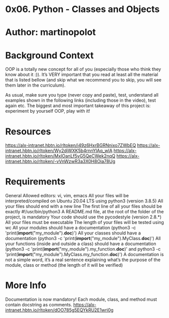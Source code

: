 # 0x06. Python - Classes and Objects
# Author: martinopolot

# Background Context
OOP is a totally new concept for all of you (especially those who think they know about it :)). It’s VERY important that you read at least all the material that is listed bellow (and skip what we recommend you to skip, you will see them later in the curriculum).

As usual, make sure you type (never copy and paste), test, understand all examples shown in the following links (including those in the video), test again etc. The biggest and most important takeaway of this project is: experiment by yourself OOP, play with it!
# Resources
https://alx-intranet.hbtn.io/rltoken/i49z6HxrBGRNnixo7ZWbEQ
https://alx-intranet.hbtn.io/rltoken/Wy2djWXK5b4rnnYlAq_wlA
https://alx-intranet.hbtn.io/rltoken/MxIOanLf5vG5QeCWek2nqQ
https://alx-intranet.hbtn.io/rltoken/-vVnWzwR3a3X0H8Oia78Ug

# Requirements
General
Allowed editors: vi, vim, emacs
All your files will be interpreted/compiled on Ubuntu 20.04 LTS using python3 (version 3.8.5)
All your files should end with a new line
The first line of all your files should be exactly #!/usr/bin/python3
A README.md file, at the root of the folder of the project, is mandatory
Your code should use the pycodestyle (version 2.8.*)
All your files must be executable
The length of your files will be tested using wc
All your modules should have a documentation (python3 -c 'print(__import__("my_module").__doc__)')
All your classes should have a documentation (python3 -c 'print(__import__("my_module").MyClass.__doc__)')
All your functions (inside and outside a class) should have a documentation (python3 -c 'print(__import__("my_module").my_function.__doc__)' and python3 -c 'print(__import__("my_module").MyClass.my_function.__doc__)')
A documentation is not a simple word, it’s a real sentence explaining what’s the purpose of the module, class or method (the length of it will be verified)

# More Info
Documentation is now mandatory! Each module, class, and method must contain docstring as comments.
https://alx-intranet.hbtn.io/rltoken/dOO785g5EQYkRU2E1wri0g
